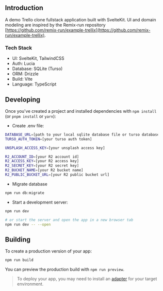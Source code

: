 ## Introduction

A demo Trello clone fullstack application built with SvelteKit. UI and domain modeling are inspired by the Remix-run repository [https://github.com/remix-run/example-trellix](https://github.com/remix-run/example-trellix).

### Tech Stack

- UI: SvelteKit, TailwindCSS
- Auth: Lucia
- Database: SQLite (Turso)
- ORM: Drizzle
- Build: Vite
- Language: TypeScript

## Developing

Once you've created a project and installed dependencies with `npm install` (or `pnpm install` or `yarn`):

- Create .env file:

```bash
DATABASE_URL=[path to your local sqlite database file or turso database url]
TURSO_AUTH_TOKEN=[your turso auth token]

UNSPLASH_ACCESS_KEY=[your unsplash access key]

R2_ACCOUNT_ID=[your R2 account id]
R2_ACCESS_KEY=[your R2 access key]
R2_SECRET_KEY=[your R2 secret key]
R2_BUCKET_NAME=[your R2 bucket name]
R2_PUBLIC_BUCKET_URL=[your R2 public bucket url]
```

- Migrate database

```bash
npm run db:migrate
```

- Start a development server:

```bash
npm run dev

# or start the server and open the app in a new browser tab
npm run dev -- --open
```

## Building

To create a production version of your app:

```bash
npm run build
```

You can preview the production build with `npm run preview`.

> To deploy your app, you may need to install an [adapter](https://kit.svelte.dev/docs/adapters) for your target environment.
